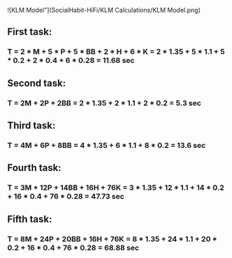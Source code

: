 ![KLM Model"](SocialHabit-HiFi/KLM Calculations/KLM Model.png)

## First task:
### T = 2 * M + 5 * P + 5 * BB + 2 * H + 6 * K = 2 * 1.35 + 5 * 1.1 + 5 * 0.2 + 2 * 0.4 + 6 * 0.28 = 11.68 sec

## Second task:
### T = 2M + 2P + 2BB = 2 * 1.35 + 2 * 1.1 + 2 * 0.2 = 5.3 sec

## Third task:
### T = 4M + 6P + 8BB = 4 * 1.35 + 6 * 1.1 + 8 * 0.2 = 13.6 sec

## Fourth task:
### T = 3M + 12P + 14BB + 16H + 76K = 3 * 1.35 + 12 * 1.1 + 14 * 0.2 + 16 * 0.4 + 76 * 0.28 = 47.73 sec

## Fifth task:
### T = 8M + 24P + 20BB + 16H + 76K = 8 * 1.35 + 24 * 1.1 + 20 * 0.2 + 16 * 0.4 + 76 * 0.28 = 68.88 sec



